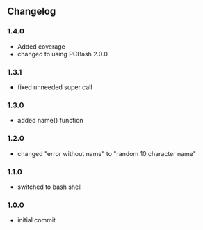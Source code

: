 ## Changelog

### 1.4.0
- Added coverage
- changed to using PCBash 2.0.0

### 1.3.1
- fixed unneeded super call

### 1.3.0
- added name() function

### 1.2.0
- changed "error without name" to "random 10 character name"

### 1.1.0
- switched to bash shell

### 1.0.0

- initial commit